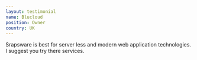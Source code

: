 ```yaml
---
layout: testimonial
name: Blucloud
position: Owner
country: UK
---
```

Srapsware is best for server less and modern web application technologies. I suggest you try there services.